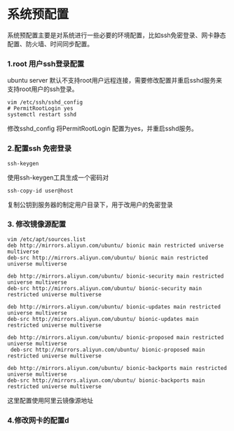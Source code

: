 # 系统预配置
系统预配置主要是对系统进行一些必要的环境配置，比如ssh免密登录、网卡静态配置、防火墙、时间同步配置。
### 1.root 用户ssh登录配置
ubuntu server 默认不支持root用户远程连接，需要修改配置并重启sshd服务来支持root用户的ssh登录。
```
vim /etc/ssh/sshd_config
# PermitRootLogin yes
systemctl restart sshd
```
修改sshd_config 将PermitRootLogin 配置为yes，并重启sshd服务。
### 2.配置ssh 免密登录
```
ssh-keygen 
```
使用ssh-keygen工具生成一个密码对
```
ssh-copy-id user@host
```
复制公钥到服务器的制定用户目录下，用于改用户的免密登录
### 3. 修改镜像源配置
```
vim /etc/apt/sources.list
deb http://mirrors.aliyun.com/ubuntu/ bionic main restricted universe multiverse
deb-src http://mirrors.aliyun.com/ubuntu/ bionic main restricted universe multiverse

deb http://mirrors.aliyun.com/ubuntu/ bionic-security main restricted universe multiverse
deb-src http://mirrors.aliyun.com/ubuntu/ bionic-security main restricted universe multiverse

deb http://mirrors.aliyun.com/ubuntu/ bionic-updates main restricted universe multiverse
deb-src http://mirrors.aliyun.com/ubuntu/ bionic-updates main restricted universe multiverse

deb http://mirrors.aliyun.com/ubuntu/ bionic-proposed main restricted universe multiverse
 deb-src http://mirrors.aliyun.com/ubuntu/ bionic-proposed main restricted universe multiverse

deb http://mirrors.aliyun.com/ubuntu/ bionic-backports main restricted universe multiverse
deb-src http://mirrors.aliyun.com/ubuntu/ bionic-backports main restricted universe multiverse
```
这里配置使用阿里云镜像源地址
### 4.修改网卡的配置d

<!--stackedit_data:
eyJoaXN0b3J5IjpbLTY0OTUyOTY4OCwtOTE0NzkzOTAsNzMwOT
k4MTE2XX0=
-->